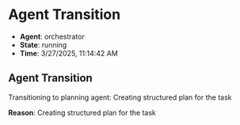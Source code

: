 # Agent Transition

- **Agent**: orchestrator
- **State**: running
- **Time**: 3/27/2025, 11:14:42 AM

## Agent Transition

Transitioning to planning agent: Creating structured plan for the task

**Reason**: Creating structured plan for the task

